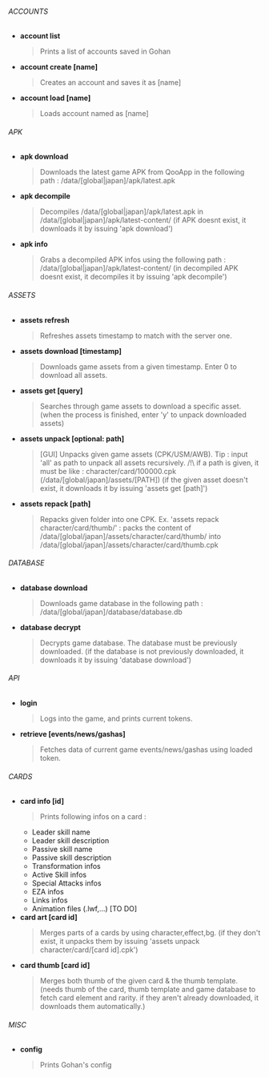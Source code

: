 ###### ACCOUNTS
- **account list**
  > Prints a list of accounts saved in Gohan
- **account create [name]**
  > Creates an account and saves it as [name]
- **account load [name]**
  > Loads account named as [name]
###### APK
- **apk download**
  > Downloads the latest game APK from QooApp in the following path : /data/[global|japan]/apk/latest.apk
- **apk decompile**
  > Decompiles /data/[global|japan]/apk/latest.apk in /data/[global|japan]/apk/latest-content/
  (if APK doesnt exist, it downloads it by issuing 'apk download')
- **apk info**
  > Grabs a decompiled APK infos using the following path : /data/[global|japan]/apk/latest-content/
  (in decompiled APK doesnt exist, it decompiles it by issuing 'apk decompile')
###### ASSETS
- **assets refresh**
  > Refreshes assets timestamp to match with the server one.
- **assets download [timestamp]**
  > Downloads game assets from a given timestamp. Enter 0 to download all assets.
- **assets get [query]**
  > Searches through game assets to download a specific asset.
  (when the process is finished, enter 'y' to unpack downloaded assets)
- **assets unpack [optional: path]**
  > [GUI] Unpacks given game assets (CPK/USM/AWB). Tip : input 'all' as path to unpack all assets recursively.
  /!\ if a path is given, it must be like : character/card/100000.cpk (/data/[global/japan]/assets/[PATH])
  (if the given asset doesn't exist, it downloads it by issuing 'assets get [path]')
- **assets repack [path]**
  > Repacks given folder into one CPK. Ex. 'assets repack character/card/thumb/' : packs the content of /data/[global/japan]/assets/character/card/thumb/ into /data/[global/japan]/assets/character/card/thumb.cpk
###### DATABASE
- **database download**
  > Downloads game database in the following path : /data/[global/japan]/database/database.db
- **database decrypt**
  > Decrypts game database. The database must be previously downloaded.
  (if the database is not previously downloaded, it downloads it by issuing 'database download')
###### API
- **login**
  > Logs into the game, and prints current tokens.
- **retrieve [events/news/gashas]**
  > Fetches data of current game events/news/gashas using loaded token.
###### CARDS
- **card info [id]**
  > Prints following infos on a card :
  - Leader skill name
  - Leader skill description
  - Passive skill name
  - Passive skill description
  - Transformation infos
  - Active Skill infos
  - Special Attacks infos
  - EZA infos
  - Links infos
  - Animation files (.lwf,...)
  [TO DO]
- **card art [card id]**
  > Merges parts of a cards by using character,effect,bg.
  (if they don't exist, it unpacks them by issuing 'assets unpack character/card/[card id].cpk')
- **card thumb [card id]**
  > Merges both thumb of the given card & the thumb template.
  (needs thumb of the card, thumb template and game database to fetch card element and rarity.
  if they aren't already downloaded, it downloads them automatically.)
###### MISC
- **config**
  > Prints Gohan's config
